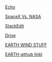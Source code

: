 [Echo](https://mnths.echo-ntn.org/)
>
[SpaceX Vs. NASA](https://trends.google.com/trends/explore?q=%2Fm%2F03fkyw,%2Fm%2F05f4p)
>
[StackEdit](https://stackedit.io/app)
>
[Drive](https://drive.google.com/drive/my-drive)
>
[EARTH WIND STUFF](https://earth.nullschool.net/)
>
[EARTH github linkl](https://github.com/cambecc/earth)
